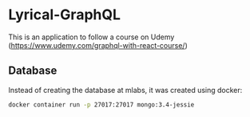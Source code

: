 # Lyrical-GraphQL

This is an application to follow a course on Udemy (https://www.udemy.com/graphql-with-react-course/)

## Database

Instead of creating the database at mlabs, it was created using docker:

```bash
docker container run -p 27017:27017 mongo:3.4-jessie
```
